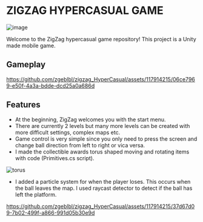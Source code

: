 # ZIGZAG HYPERCASUAL GAME

![image](https://github.com/zgeblbl/zigzag_HyperCasual/assets/117914215/83c211c0-1b5b-4e79-9f7d-d5df6e2f6cfb)

Welcome to the ZigZag hypercasual game repository! This project is a Unity made mobile game.

## Gameplay
https://github.com/zgeblbl/zigzag_HyperCasual/assets/117914215/06ce7969-e50f-4a3a-bdde-dcd25a0a686d



## Features

- At the beginning, ZigZag welcomes you with the start menu.
- There are currently 2 levels but many more levels can be created with more difficult settings, complex maps etc.
- Game control is very simple since you only need to press the screen and change ball direction from left to right or vica versa.
- I made the collectible awards torus shaped moving and rotating items with code (Primitives.cs script).
  
![torus](https://github.com/zgeblbl/zigzag_HyperCasual/assets/117914215/a246475f-1a83-4254-8f84-a485849ba017)

- I added a particle system for when the player loses. This occurs when the ball leaves the map. I used raycast detector to detect if the ball has left the platform.

https://github.com/zgeblbl/zigzag_HyperCasual/assets/117914215/37d67d09-7b02-499f-a866-991d05b30e9d

